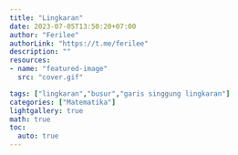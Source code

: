 ```yaml
---
title: "Lingkaran"
date: 2023-07-05T13:50:20+07:00
author: "Ferilee"
authorLink: "https://t.me/ferilee"
description: ""
resources:
- name: "featured-image"
  src: "cover.gif"

tags: ["lingkaran","busur","garis singgung lingkaran"]
categories: ["Matematika"]
lightgallery: true
math: true
toc:
  auto: true
---
```

